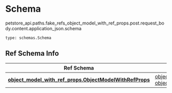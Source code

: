 # Schema
petstore_api.paths.fake_refs_object_model_with_ref_props.post.request_body.content.application_json.schema
```
type: schemas.Schema
```

## Ref Schema Info
Ref Schema | Input Type | Output Type
---------- | ---------- | -----------
[**object_model_with_ref_props.ObjectModelWithRefProps**](../../../../../../components/schema/object_model_with_ref_props.md) | [object_model_with_ref_props.ObjectModelWithRefPropsDictInput](../../../../../../components/schema/object_model_with_ref_props.md#objectmodelwithrefpropsdictinput), [object_model_with_ref_props.ObjectModelWithRefPropsDict](../../../../../../components/schema/object_model_with_ref_props.md#objectmodelwithrefpropsdict) | [object_model_with_ref_props.ObjectModelWithRefPropsDict](../../../../../../components/schema/object_model_with_ref_props.md#objectmodelwithrefpropsdict)
